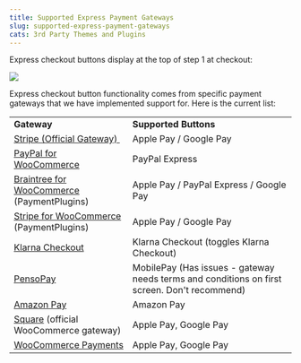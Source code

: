```yaml
---
title: Supported Express Payment Gateways
slug: supported-express-payment-gateways
cats: 3rd Party Themes and Plugins
---
```



  <p>
    Express checkout buttons display at the top of step 1 at checkout:
  </p>
  <p>
    <img src="https://s3.amazonaws.com/helpscout.net/docs/assets/5bdde2822c7d3a01757ac42e/images/5f74875c52faff00174f4a7c/file-KikTX93dng.png" />
  </p>
  <p>
    Express checkout button functionality comes from specific payment gateways that we have implemented support for. Here is the current list:
  </p>
  <table>
    <tbody>
      <tr>
        <td>
          <strong>Gateway</strong>
        </td>
        <td>
          <strong>Supported Buttons</strong>
        </td>
      </tr>
      <tr>
        <td>
          <a href="https://woocommerce.com/products/stripe/" target="_blank">Stripe (Official Gateway)&nbsp;</a>
        </td>
        <td>
          Apple Pay / Google Pay
        </td>
      </tr>
      <tr>
        <td>
          <a href="https://www.angelleye.com/product/woocommerce-paypal-plugin/" target="_blank">PayPal for WooCommerce</a><br />
        </td>
        <td>
          PayPal Express
        </td>
      </tr>
      <tr>
        <td>
          <a href="https://wordpress.org/plugins/woo-payment-gateway/" target="_blank">Braintree for WooCommerce</a> (PaymentPlugins)
        </td>
        <td>
          Apple Pay / PayPal Express / Google Pay
        </td>
      </tr>
      <tr>
        <td>
          <a href="https://wordpress.org/plugins/woo-stripe-payment/" target="_blank">Stripe for WooCommerce</a> (PaymentPlugins)
        </td>
        <td>
          Apple Pay / Google Pay
        </td>
      </tr>
      <tr>
        <td>
          <a href="https://woocommerce.com/products/klarna-checkout/" target="_blank">Klarna Checkout</a><br />
        </td>
        <td>
          Klarna Checkout (toggles Klarna Checkout)
        </td>
      </tr>
      <tr>
        <td>
          <a href="https://wordpress.org/plugins/woo-pensopay/" target="_blank">PensoPay</a><br />
        </td>
        <td>
          MobilePay (Has issues - gateway needs terms and conditions on first screen. Don't recommend)
        </td>
      </tr>
      <tr>
        <td>
          <a href="https://woocommerce.com/products/pay-with-amazon/?quid=c498c008562e97ff48bb2b742e34a2a4" target="_blank">Amazon Pay</a><br />
        </td>
        <td>
          Amazon Pay
        </td>
      </tr>
      <tr>
        <td>
          <a href="https://woocommerce.com/products/square/" target="_blank">Square</a> (official WooCommerce gateway)
        </td>
        <td>
          Apple Pay, Google Pay
        </td>
      </tr>
      <tr>
        <td>
          <a href="https://woocommerce.com/payments/" target="_blank">WooCommerce Payments</a><br />
        </td>
        <td>
          Apple Pay, Google Pay
        </td>
      </tr>
    </tbody>
  </table>
